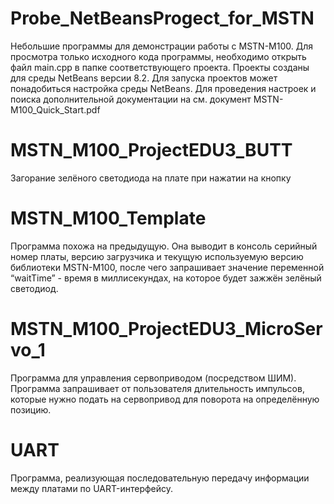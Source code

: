 # Probe_NetBeansProgect_for_MSTN
Небольшие программы для демонстрации работы с MSTN-M100. Для просмотра только исходного кода программы, необходимо открыть файл main.cpp в папке соответствующего проекта. Проекты созданы для среды NetBeans версии 8.2.
Для запуска проектов может понадобиться настройка среды NetBeans. Для проведения настроек и поиска дополнительной документации на см. документ MSTN-M100_Quick_Start.pdf

# MSTN_M100_ProjectEDU3_BUTT
Загорание зелёного светодиода на плате при нажатии на кнопку

# MSTN_M100_Template
Программа похожа на предыдущую. Она выводит в консоль серийный номер платы, версию загрузчика и текущую используемую версию библиотеки MSTN-M100, после чего запрашивает значение переменной  “waitTime” - время в миллисекундах, на которое будет зажжён зелёный светодиод.

# MSTN_M100_ProjectEDU3_MicroServo_1
Программа для управления сервоприводом (посредством ШИМ). Программа запрашивает от пользователя длительность импульсов, которые нужно подать на сервопривод для поворота на определённую позицию.

# UART
Программа, реализующая последовательную передачу информации между платами по UART-интерфейсу.
